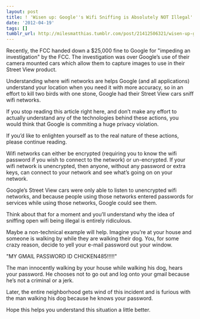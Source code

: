 ```yaml
---
layout: post
title: ! 'Wisen up: Google''s Wifi Sniffing is Absolutely NOT Illegal'
date: '2012-04-19'
tags: []
tumblr_url: http://milesmatthias.tumblr.com/post/21412506321/wisen-up-googles-wifi-sniffing-is-absolutely-not
---
```

Recently, the FCC handed down a $25,000 fine to Google for "impeding an investigation" by the FCC. The investigation was over Google’s use of their camera mounted cars which allow them to capture images to use in their Street View product.

Understanding where wifi networks are helps Google (and all applications) understand your location when you need it with more accuracy, so in an effort to kill two birds with one stone, Google had their Street View cars sniff wifi networks.

If you stop reading this article right here, and don’t make any effort to actually understand any of the technologies behind these actions, you would think that Google is commiting a huge privacy violation.

If you’d like to enlighten yourself as to the real nature of these actions, please continue reading.

Wifi networks can either be encrypted (requiring you to know the wifi password if you wish to connect to the network) or un-encrypted. If your wifi network is unencrypted, then anyone, without any password or extra keys, can connect to your network and see what’s going on on your network.

Google’s Street View cars were only able to listen to unencrypted wifi networks, and because people using those networks entered passwords for services while using those networks, Google could see them.

Think about that for a moment and you’ll understand why the idea of sniffing open wifi being illegal is entirely ridiculous.

Maybe a non-technical example will help. Imagine you’re at your house and someone is walking by while they are walking their dog. You, for some crazy reason, decide to yell your e-mail password out your window.

"MY GMAIL PASSWORD ID CHICKEN485!!!!!"

The man innocently walking by your house while walking his dog, hears your password. He chooses not to go out and log onto your gmail because he’s not a criminal or a jerk.

Later, the entire neighborhood gets wind of this incident and is furious with the man walking his dog because he knows your password.

Hope this helps you understand this situation a little better.
